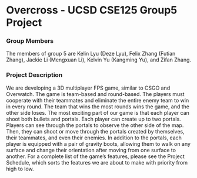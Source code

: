 # Overcross - UCSD CSE125 Group5 Project

### Group Members
The members of group 5 are Kelin Lyu (Deze Lyu), Felix Zhang (Futian Zhang), Jackie Li (Mengxuan Li), Kelvin Yu (Kangming Yu), and Zifan Zhang.

### Project Description
We are developing a 3D multiplayer FPS game, similar to CSGO and Overwatch. The game is team-based and round-based. The players must cooperate with their teammates and eliminate the entire enemy team to win in every round. The team that wins the most rounds wins the game, and the other side loses. The most exciting part of our game is that each player can shoot both bullets and portals. Each player can create up to two portals. Players can see through the portals to observe the other side of the map. Then, they can shoot or move through the portals created by themselves, their teammates, and even their enemies. In addition to the portals, each player is equipped with a pair of gravity boots, allowing them to walk on any surface and change their orientation after moving from one surface to another. For a complete list of the game’s features, please see the Project Schedule, which sorts the features we are about to make with priority from high to low.
